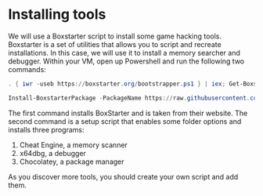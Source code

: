 # Installing tools

We will use a Boxstarter script to install some game hacking tools. Boxstarter is a set of utilities that allows you to script and recreate installations. In this case, we will use it to install a memory searcher and debugger. Within your VM, open up Powershell and run the following two commands:

```powershell
. { iwr -useb https://boxstarter.org/bootstrapper.ps1 } | iex; Get-Boxstarter -Force
```

```powershell
Install-BoxstarterPackage -PackageName https://raw.githubusercontent.com/Swe-HimelRana/Memory-Hacking/main/vmsetup.txt -DisableReboots
```

The first command installs BoxStarter and is taken from their website. The second command is a setup script that enables some folder options and installs three programs:

1.  Cheat Engine, a memory scanner
2.  x64dbg, a debugger
3.  Chocolatey, a package manager

As you discover more tools, you should create your own script and add them.
